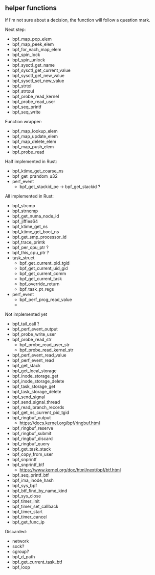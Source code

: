 ## helper functions

If I'm not sure about a decision, the function will follow a question mark.

Next step:
- bpf_map_pop_elem
- bpf_map_peek_elem
- bpf_for_each_map_elem
- bpf_spin_lock
- bpf_spin_unlock
- bpf_sysctl_get_name
- bpf_sysctl_get_current_value
- bpf_sysctl_get_new_value
- bpf_sysctl_set_new_value
- bpf_strtol
- bpf_strtoul
- bpf_probe_read_kernel
- bpf_probe_read_user
- bpf_seq_printf
- bpf_seq_write

Function wrapper:
- bpf_map_lookup_elem
- bpf_map_update_elem
- bpf_map_delete_elem
- bpf_map_push_elem
- bpf_probe_read

Half implemented in Rust:
- bpf_ktime_get_coarse_ns
- bpf_get_prandom_u32
- perf_event
	- bpf_get_stackid_pe -> bpf_get_stackid ?

All implemented in Rust:
- bpf_strcmp
- bpf_strncmp
- bpf_get_numa_node_id
- bpf_jiffies64
- bpf_ktime_get_ns
- bpf_ktime_get_boot_ns
- bpf_get_smp_processor_id
- bpf_trace_printk
- bpf_per_cpu_ptr ?
- bpf_this_cpu_ptr ?
- task_struct
	- bpf_get_current_pid_tgid
	- bpf_get_current_uid_gid
	- bpf_get_current_comm
	- bpf_get_current_task
	- bpf_override_return
	- bpf_task_pt_regs
- perf_event
	- bpf_perf_prog_read_value
	- 

Not implemented yet
- bpf_tail_call ?
- bpf_perf_event_output
- bpf_probe_write_user
- bpf_probe_read_str
	- bpf_probe_read_user_str
	- bpf_probe_read_kernel_str
- bpf_perf_event_read_value
- bpf_perf_event_read
- bpf_get_stack
- bpf_get_local_storage
- bpf_inode_storage_get
- bpf_inode_storage_delete
- bpf_task_storage_get
- bpf_task_storage_delete
- bpf_send_signal
- bpf_send_signal_thread
- bpf_read_branch_records
- bpf_get_ns_current_pid_tgid
- bpf_ringbuf_output
	- https://docs.kernel.org/bpf/ringbuf.html
- bpf_ringbuf_reserve
- bpf_ringbuf_submit
- bpf_ringbuf_discard
- bpf_ringbuf_query
- bpf_get_task_stack
- bpf_copy_from_user
- bpf_snprintf
- bpf_snprintf_btf
	- https://www.kernel.org/doc/html/next/bpf/btf.html
- bpf_seq_printf_btf
- bpf_ima_inode_hash
- bpf_sys_bpf
- bpf_btf_find_by_name_kind
- bpf_sys_close
- bpf_timer_init
- bpf_timer_set_callback
- bpf_timer_start
- bpf_timer_cancel
- bpf_get_func_ip

Discarded:
- network
- sock?
- cgroup?
- bpf_d_path 
- bpf_get_current_task_btf
- bpf_loop
